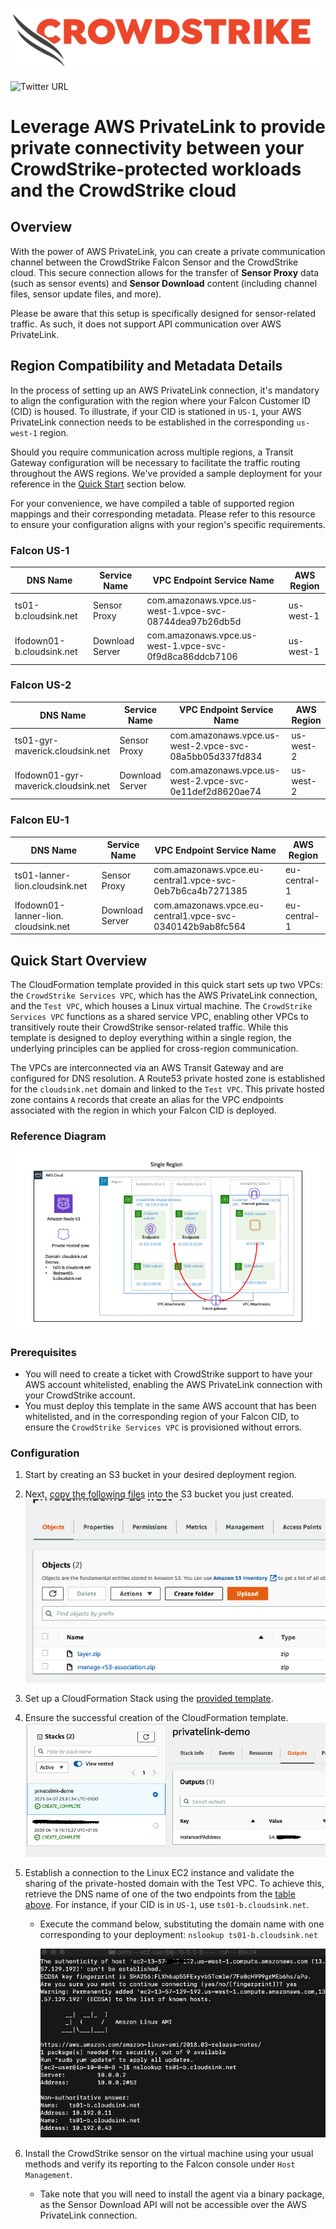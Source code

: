 ![CrowdStrike Falcon](https://raw.githubusercontent.com/CrowdStrike/falconpy/main/docs/asset/cs-logo.png)

![Twitter URL](https://img.shields.io/twitter/url?label=Follow%20%40CrowdStrike&style=social&url=https%3A%2F%2Ftwitter.com%2FCrowdStrike)

# Leverage AWS PrivateLink to provide private connectivity between your CrowdStrike-protected workloads and the CrowdStrike cloud

## Overview

With the power of AWS PrivateLink, you can create a private communication channel between the CrowdStrike Falcon Sensor and the CrowdStrike cloud. This secure connection allows for the transfer of **Sensor Proxy** data (such as sensor events) and **Sensor Download** content (including channel files, sensor update files, and more).

Please be aware that this setup is specifically designed for sensor-related traffic. As such, it does not support API communication over AWS PrivateLink.

## Region Compatibility and Metadata Details

In the process of setting up an AWS PrivateLink connection, it's mandatory to align the configuration with the region where your Falcon Customer ID (CID) is housed. To illustrate, if your CID is stationed in `US-1`, your AWS PrivateLink connection needs to be established in the corresponding `us-west-1` region.

Should you require communication across multiple regions, a Transit Gateway configuration will be necessary to facilitate the traffic routing throughout the AWS regions. We've provided a sample deployment for your reference in the [Quick Start](#quick-start-overview) section below.

For your convenience, we have compiled a table of supported region mappings and their corresponding metadata. Please refer to this resource to ensure your configuration aligns with your region's specific requirements.

### Falcon US-1

| DNS Name                  | Service Name    | VPC Endpoint Service Name                               | AWS Region |
| ------------------------- | --------------- | ------------------------------------------------------- | ---------- |
| ts01-b.cloudsink.net      | Sensor Proxy    | com.amazonaws.vpce.us-west-1.vpce-svc-08744dea97b26db5d | us-west-1  |
| lfodown01-b.cloudsink.net | Download Server | com.amazonaws.vpce.us-west-1.vpce-svc-0f9d8ca86ddcb7106 | us-west-1  |

### Falcon US-2

| DNS Name                             | Service Name    | VPC Endpoint Service Name                               | AWS Region |
| ------------------------------------ | --------------- | ------------------------------------------------------- | ---------- |
| ts01-gyr-maverick.cloudsink.net      | Sensor Proxy    | com.amazonaws.vpce.us-west-2.vpce-svc-08a5bb05d337fd834 | us-west-2  |
| lfodown01-gyr-maverick.cloudsink.net | Download Server | com.amazonaws.vpce.us-west-2.vpce-svc-0e11def2d8620ae74 | us-west-2  |

### Falcon EU-1

| DNS Name                             | Service Name    | VPC Endpoint Service Name                                 | AWS Region   |
| ------------------------------------ | --------------- | --------------------------------------------------------- | ------------ |
| ts01-lanner-lion.cloudsink.net       | Sensor Proxy    | com.amazonaws.vpce.eu-central1.vpce-svc-0eb7b6ca4b7271385 | eu-central-1 |
| lfodown01-lanner-lion. cloudsink.net | Download Server | com.amazonaws.vpce.eu-central1.vpce-svc-0340142b9ab8fc564 | eu-central-1 |

## Quick Start Overview

The CloudFormation template provided in this quick start sets up two VPCs: the `CrowdStrike Services VPC`, which has the AWS PrivateLink connection, and the `Test VPC`, which houses a Linux virtual machine. The `CrowdStrike Services VPC` functions as a shared service VPC, enabling other VPCs to transitively route their CrowdStrike sensor-related traffic. While this template is designed to deploy everything within a single region, the underlying principles can be applied for cross-region communication.

The VPCs are interconnected via an AWS Transit Gateway and are configured for DNS resolution. A Route53 private hosted zone is established for the `cloudsink.net` domain and linked to the `Test VPC`. This private hosted zone contains `A` records that create an alias for the VPC endpoints associated with the region in which your Falcon CID is deployed.

### Reference Diagram

![AWS PrivateLink Demo Reference Diagram](./docs/images/privatelink-demo.png)

### Prerequisites

- You will need to create a ticket with CrowdStrike support to have your AWS account whitelisted, enabling the AWS PrivateLink connection with your CrowdStrike account.
- You must deploy this template in the same AWS account that has been whitelisted, and in the corresponding region of your Falcon CID, to ensure the `CrowdStrike Services VPC` is provisioned without errors.

### Configuration

1. Start by creating an S3 bucket in your desired deployment region.

1. Next, [copy the following files](https://github.com/CrowdStrike/Cloud-AWS/tree/main/aws-privatelink/s3bucket) into the S3 bucket you just created.
   ![S3 bucket with uploaded files from the GitHub project](docs/images/s3bucket-sm.png)

1. Set up a CloudFormation Stack using the [provided template](https://github.com/CrowdStrike/Cloud-AWS/blob/main/aws-privatelink/cloudformation/create-vpc-endpoint-r53-tgw-attachment.yaml).

1. Ensure the successful creation of the CloudFormation template.
   ![AWS CloudFormation Stack Output that's successfully deployed](docs/images/cft-output-sm.png)

1. Establish a connection to the Linux EC2 instance and validate the sharing of the private-hosted domain with the Test VPC. To achieve this, retrieve the DNS name of one of the two endpoints from the [table above](#region-compatibility-and-metadata-details). For instance, if your CID is in `US-1`, use `ts01-b.cloudsink.net`.
   - Execute the command below, substituting the domain name with one corresponding to your deployment: `nslookup ts01-b.cloudsink.net`

     ![A terminal shell that successfully outputs a nslookup query](docs/images/dnstest-sm.png)

1. Install the CrowdStrike sensor on the virtual machine using your usual methods and verify its reporting to the Falcon console under `Host Management`.
   - Take note that you will need to install the agent via a binary package, as the Sensor Download API will not be accessible over the AWS PrivateLink connection.
